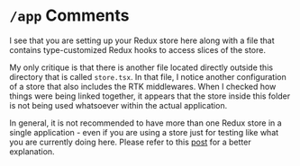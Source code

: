 # `/app` Comments

I see that you are setting up your Redux store here along with a file that contains type-customized Redux hooks to access slices of the store.

My only critique is that there is another file located directly outside this directory that is called `store.tsx`. In that file, I notice another configuration of a store that also includes the RTK middlewares. When I checked how things were being linked together, it appears that the store inside this folder is not being used whatsoever within the actual application.

In general, it is not recommended to have more than one Redux store in a single application - even if you are using a store just for testing like what you are currently doing here. Please refer to this [post](https://stackoverflow.com/questions/33619775/redux-multiple-stores-why-not) for a better explanation.
